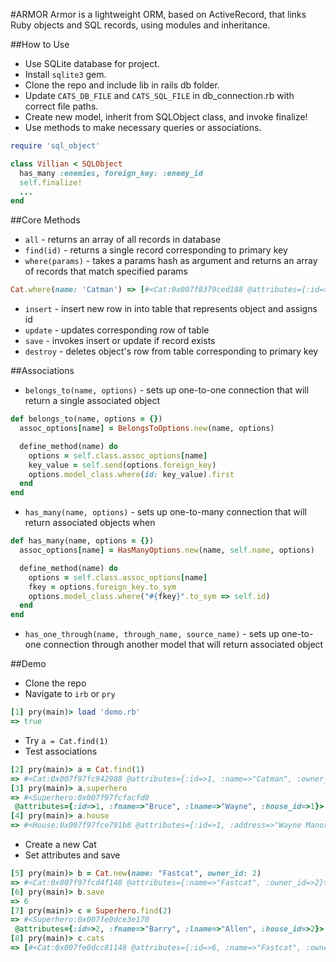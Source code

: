 #ARMOR
Armor is a lightweight ORM, based on ActiveRecord, that links Ruby objects and SQL records, using modules and inheritance.

##How to Use
* Use SQLite database for project.
* Install `sqlite3` gem.
* Clone the repo and include lib in rails db folder.
* Update `CATS_DB_FILE` and `CATS_SQL_FILE` in db_connection.rb with correct file paths.
* Create new model, inherit from SQLObject class, and invoke finalize!
* Use methods to make necessary queries or associations.

```ruby
require 'sql_object'

class Villian < SQLObject
  has_many :enemies, foreign_key: :enemy_id
  self.finalize!
  ...
end
```

##Core Methods
* `all` - returns an array of all records in database
* `find(id)` - returns a single record corresponding to primary key
* `where(params)` - takes a params hash as argument and returns an array of records that match specified params

```ruby
Cat.where(name: 'Catman') => [#<Cat:0x007f8379ced188 @attributes={:id=>1, :name=>"Catman", :owner_id=>1}>]
```

* `insert` - insert new row in into table that represents object and assigns id
* `update` - updates corresponding row of table
* `save` - invokes insert or update if record exists
* `destroy` - deletes object's row from table corresponding to primary key

##Associations
* `belongs_to(name, options)` - sets up one-to-one connection that will return a single associated object

```ruby
def belongs_to(name, options = {})
  assoc_options[name] = BelongsToOptions.new(name, options)

  define_method(name) do
    options = self.class.assoc_options[name]
    key_value = self.send(options.foreign_key)
    options.model_class.where(id: key_value).first
  end
end
```

* `has_many(name, options)` - sets up one-to-many connection that will return associated objects when

```ruby
def has_many(name, options = {})
  assoc_options[name] = HasManyOptions.new(name, self.name, options)

  define_method(name) do
    options = self.class.assoc_options[name]
    fkey = options.foreign_key.to_sym
    options.model_class.where("#{fkey}".to_sym => self.id)
  end
end
```

* `has_one_through(name, through_name, source_name)` - sets up one-to-one connection through another model that will return associated object

##Demo
* Clone the repo
* Navigate to `irb` or `pry`
```ruby
[1] pry(main)> load 'demo.rb'
=> true
```
* Try `a = Cat.find(1)`
* Test associations

```ruby
[2] pry(main)> a = Cat.find(1)
=> #<Cat:0x007f97fc942988 @attributes={:id=>1, :name=>"Catman", :owner_id=>1}>
[3] pry(main)> a.superhero
=> #<Superhero:0x007f97fcfacfd0
 @attributes={:id=>1, :fname=>"Bruce", :lname=>"Wayne", :house_id=>1}>
[4] pry(main)> a.house
=> #<House:0x007f97fce791b8 @attributes={:id=>1, :address=>"Wayne Manor, Gotman City"}>
```
* Create a new Cat
* Set attributes and save

```ruby
[5] pry(main)> b = Cat.new(name: "Fastcat", owner_id: 2)
=> #<Cat:0x007f97fcd4f148 @attributes={:name=>"Fastcat", :owner_id=>2}>
[6] pry(main)> b.save
=> 6
[7] pry(main)> c = Superhero.find(2)
=> #<Superhero:0x007fe0dce3e170
 @attributes={:id=>2, :fname=>"Barry", :lname=>"Allen", :house_id=>2}>
[8] pry(main)> c.cats
=> [#<Cat:0x007fe0dcc81148 @attributes={:id=>6, :name=>"Fastcat", :owner_id=>2}>]
```
